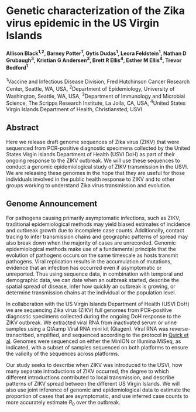 # Genetic characterization of the Zika virus epidemic in the US Virgin Islands

#### Allison Black<sup>1,2</sup>, Barney Potter<sup>1</sup>, Gytis Dudas<sup>1</sup>, Leora Feldstein<sup>1</sup>, Nathan D Grubaugh<sup>3</sup>, Kristian G Andersen<sup>3</sup>, Brett R Ellis<sup>4</sup>, Esther M Ellis<sup>4</sup>, Trevor Bedford<sup>1</sup>

<sup>1</sup>Vaccine and Infectious Disease Division, Fred Hutchinson Cancer Research Center, Seattle, WA, USA, <sup>2</sup>Department of Epidemiology, University of Washington, Seattle, WA, USA, <sup>3</sup>Department of Immunology and Microbial Science, The Scripps Research Institute, La Jolla, CA, USA, <sup>4</sup>United States Virgin Islands Department of Health, Christiansted, USVI

## Abstract

Here we release draft genome sequences of Zika virus (ZIKV) that were sequenced from PCR-positive diagnostic specimens collected by the United States Virgin Islands Department of Health (USVI DoH) as part of their ongoing response to the ZIKV outbreak. We will use these sequences to conduct a genomic epidemiological study of ZIKV transmission in the USVI. We are releasing these genomes in the hope that they are useful for those individuals involved in the public health response to ZIKV and to other groups working to understand Zika virus transmission and evolution.

## Genome Announcement

For pathogens causing primarily asymptomatic infections, such as ZIKV, traditional epidemiological methods may yield biased estimates of incidence and outbreak growth due to incomplete case counts. Additionally, contact tracing to infer transmission chains and geographic patterns of spread may also break down when the majority of cases are unrecorded. Genomic epidemiological methods make use of a fundamental principle that the evolution of pathogens occurs on the same timescale as hosts transmit pathogens. Viral replication results in the accumulation of mutations, evidence that an infection has occurred even if asymptomatic or unreported. Thus using sequence data, in combination with temporal and demographic data, we can date when an outbreak started, describe the spatial spread of disease, infer how quickly an outbreak is growing, or determine transmission chains at the individual or the population level.

In collaboration with the US Virgin Islands Department of Health (USVI DoH) we are sequencing Zika virus (ZIKV) full genomes from PCR-positive diagnostic specimens collected during the ongoing DoH response to the ZIKV outbreak. We extracted viral RNA from inactivated serum or urine samples using a QIAamp Viral RNA mini kit (Qiagen). Viral RNA was reverse-transcribed, amplified, and sequenced according to the protocol in [Quick et al](http://biorxiv.org/content/biorxiv/early/2017/01/09/098913.full.pdf). Genomes were sequenced on either the MinION or Illumina MiSeq, as indicated, with a subset of samples sequenced on both platforms to ensure the validity of the sequences across platforms.

Our study seeks to describe when ZIKV was introduced to the USVI, how many separate introductions of ZIKV occurred, the degree to which different introductions contributed to local transmission, and describe patterns of ZIKV spread between the different US Virgin Islands. We will also use joint inference of genomic and epidemiological data to estimate the proportion of cases that are asymptomatic, and use inferred case counts to more accurately estimate *R*<sub>0</sub> over the outbreak.
